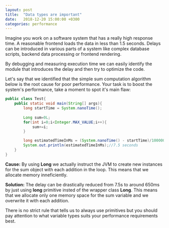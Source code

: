 ```yaml
---
layout: post
title:  "Data types are important"
date:   2018-12-20 15:00:00 +0300
categories: performance
---
```



Imagine you work on a software system that has a really high response time.
A reasonable frontend loads the data in less than 1.5 seconds. 
Delays can be introduced in various parts of a system like complex database scripts, backend data processing or frontend rendering. 

By debugging and measuring execution time we can easily identify the module that introduces the delay and then try to optimize the code.

Let's say that we identified that the simple sum computation algorithm below is the root cause for poor performance. 
Your task is to boost the system's performance, take a moment to spot it's main flaw:

```java
public class Test{
    public static void main(String[] args){
        long startTime = System.nanoTime();    
        
        Long sum=0L;
        for(int i=0;i<Integer.MAX_VALUE;i++){
            sum+=i;
        }  

        long estimatedTimeInMs = (System.nanoTime() - startTime)/1000000;
        System.out.println(estimatedTimeInMs);//7.5 seconds
    }
}
```

__Cause:__ By using __Long__ we actually instruct the JVM to create new instances for the sum object with each addition in the loop. This means that we allocate memory inneficiently.

__Solution:__ The delay can be drastically reduced from 7.5s to around 650ms by just using __long__ primitive insted of the wrapper class __Long__. This means that we allocate only one memory space for the sum variable and we overwrite it with each addition.

There is no strict rule that tells us to always use primitives but you should pay attention to what variable types suits your performance requirements best.

